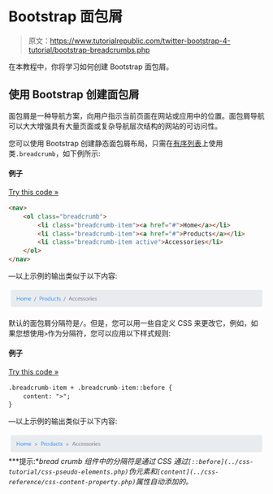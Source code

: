 # Bootstrap 面包屑

> 原文：<https://www.tutorialrepublic.com/twitter-bootstrap-4-tutorial/bootstrap-breadcrumbs.php>

在本教程中，你将学习如何创建 Bootstrap 面包屑。

## 使用 Bootstrap 创建面包屑

面包屑是一种导航方案，向用户指示当前页面在网站或应用中的位置。面包屑导航可以大大增强具有大量页面或复杂导航层次结构的网站的可访问性。

您可以使用 Bootstrap 创建静态面包屑布局，只需在[有序列表](../html-tutorial/html-lists.php)上使用类`.breadcrumb`，如下例所示:

#### 例子

[Try this code »](../codelab.php?topic=bootstrap-4&file=breadcrumb "Try this code using online Editor")

```html
<nav>
    <ol class="breadcrumb">
        <li class="breadcrumb-item"><a href="#">Home</a></li>
        <li class="breadcrumb-item"><a href="#">Products</a></li>
        <li class="breadcrumb-item active">Accessories</li>
    </ol>
</nav>
```

—以上示例的输出类似于以下内容:

[![Bootstrap Breadcrumb](img/f88d26c2b0909e9c759095bb0199d803.png)](../codelab.php?topic=bootstrap-4&file=breadcrumb) 

默认的面包屑分隔符是`/`。但是，您可以用一些自定义 CSS 来更改它，例如，如果您想使用`>`作为分隔符，您可以应用以下样式规则:

#### 例子

[Try this code »](../codelab.php?topic=bootstrap-4&file=changing-breadcrumb-separator "Try this code using online Editor")

```html
.breadcrumb-item + .breadcrumb-item::before {
    content: ">";
}
```

—以上示例的输出类似于以下内容:

[![Bootstrap Breadcrumb with Custom Separator](img/969785980247c162e1c764d5736f80a6.png)](../codelab.php?topic=bootstrap-4&file=changing-breadcrumb-separator)  ***提示:**bread crumb 组件中的分隔符是通过 CSS 通过`[::before](../css-tutorial/css-pseudo-elements.php)`伪元素和`[content](../css-reference/css-content-property.php)`属性自动添加的。*